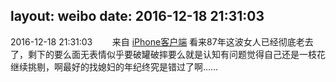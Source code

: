 layout: weibo
date: 2016-12-18 21:31:03
---
<meta name="referrer" content="no-referrer" />

2016-12-18 21:31:03  &nbsp;&nbsp;&nbsp;&nbsp;&nbsp;&nbsp; 来自 <a href="http://app.weibo.com/t/feed/9ksdit" rel="nofollow">iPhone客户端</a>
看来87年这波女人已经彻底老去了，剩下的要么面无表情似乎要破罐破摔要么就是认知有问题觉得自己还是一枝花继续挑剔，啊最好的找媳妇的年纪终究是错过了啊…… ​​​
